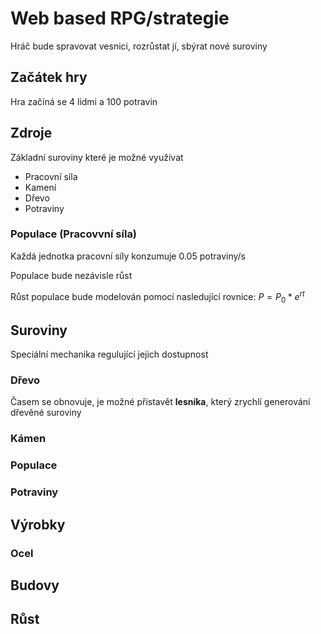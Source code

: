 # Web based RPG/strategie

Hráč bude spravovat vesnici, rozrůstat jí, sbýrat nové suroviny

## Začátek hry

Hra začíná se 4 lidmi a 100 potravin

## Zdroje

Základní suroviny které je možné využívat

- Pracovní síla
- Kamení
- Dřevo
- Potraviny

### Populace (Pracovvní síla)

Každá jednotka pracovní síly konzumuje 0.05 potraviny/s

Populace bude nezávisle růst

Růst populace bude modelován pomocí nasledující rovnice: $P = P_0*e^{rt}$

## Suroviny

Speciální mechanika regulující jejich dostupnost

### Dřevo

Časem se obnovuje, je možné přistavět __lesníka__, který zrychlí generování dřevěné suroviny

### Kámen

### Populace

### Potraviny

## Výrobky

### Ocel

## Budovy

## Růst
